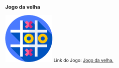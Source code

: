 ### Jogo da velha
<img src="img/6.png" style="width:150px">
Link do Jogo:
<a target="_blank" href="https://keilafrickspacheco.github.io/JogoDaVelha/">Jogo da velha.</a>
